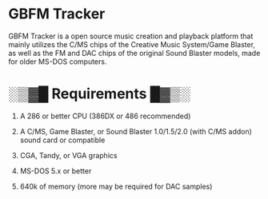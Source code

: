 # GBFM Tracker

GBFM Tracker is a open source music creation and playback platform that mainly utilizes
the C/MS chips of the Creative Music System/Game Blaster,
as well as the FM and DAC chips of the original Sound Blaster models, made for older MS-DOS computers.

# ░▒▓█ Requirements █▓▒░
1. A 286 or better CPU (386DX or 486 recommended)

2. A C/MS, Game Blaster, or Sound Blaster 1.0/1.5/2.0 (with C/MS addon)
sound card or compatible

3. CGA, Tandy, or VGA graphics

4. MS-DOS 5.x or better

5. 640k of memory (more may be required for DAC samples)
